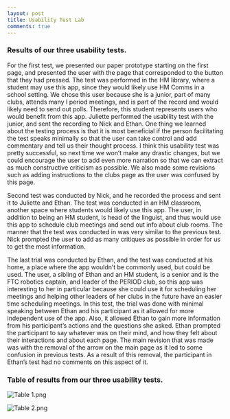 ```yaml
---
layout: post
title: Usability Test Lab
comments: true
---
```

### Results of our three usability tests.

For the first test, we presented our paper prototype starting on the first page, and presented the user with the page that corresponded to the button that they had pressed. The test was performed in the HM library, where a student may use this app, since they would likely use HM Comms in a school setting. We chose this user because she is a junior, part of many clubs, attends many I period meetings, and is part of the record and would likely need to send out polls. Therefore, this student represents users who would benefit from this app. Juliette performed the usability test with the junior, and sent the recording to Nick and Ethan. One thing we learned about the testing process is that it is most beneficial if the person facilitating the test speaks minimally so that the user can take control and add commentary and tell us their thought process. I think this usability test was pretty successful, so next time we won’t make any drastic changes, but we could encourage the user to add even more narration so that we can extract as much constructive criticism as possible. We also made some revisions such as adding instructions to the clubs page as the user was confused by this page. 

 Second test was conducted by Nick, and he recorded the process and sent it to Juliette and Ethan. The test was conducted in an HM classroom, another space where students would likely use this app. The user, in addition to being an HM student, is head of the linguist, and thus would use this app to schedule club meetings and send out info about club rooms. The manner that the test was conducted in was very similar to the previous test. Nick prompted the user to add as many critiques as possible in order for us to get the most information. 
 
  The last trial was conducted by Ethan, and the test was conducted at his home, a place where the app wouldn’t be commonly used, but could be used. The user, a sibling of Ethan and an HM student, is a senior and is the FTC robotics captain, and leader of the PERIOD club, so this app was interesting to her in particular because she could use it for scheduling her meetings and helping other leaders of her clubs in the future have an easier time scheduling meetings. In this test, the trial was done with minimal speaking between Ethan and his participant as it allowed for more independent use of the app. Also, it allowed Ethan to gain more information from his participant’s actions and the questions she asked. Ethan prompted the participant to say whatever was on their mind, and how they felt about their interactions and about each page. The main revision that was made was with the removal of the arrow on the main page as it led to some confusion in previous tests. As a result of this removal, the participant in Ethan’s test had no comments on this aspect of it.

###  Table of results from our three usability tests.


![Table 1.png](https://github.com/EthanNickJuliette/EthanNickJuliette.github.io/blob/master/Table1.png?raw=true)

![Table 2.png](https://github.com/EthanNickJuliette/EthanNickJuliette.github.io/blob/master/Table2.png?raw=true)
